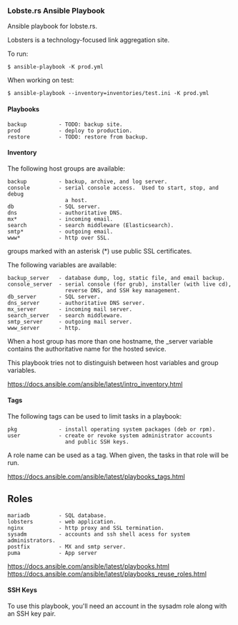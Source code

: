 ### Lobste.rs Ansible Playbook

Ansible playbook for lobste.rs.

Lobsters is a technology-focused link aggregation site.

To run:

    $ ansible-playbook -K prod.yml

When working on test:

    $ ansible-playbook --inventory=inventories/test.ini -K prod.yml


#### Playbooks

    backup          - TODO: backup site.
    prod            - deploy to production.
    restore         - TODO: restore from backup.


#### Inventory

The following host groups are available:

    backup          - backup, archive, and log server.
    console         - serial console access.  Used to start, stop, and debug
                      a host.
    db              - SQL server.
    dns             - authoritative DNS.
    mx*             - incoming email.
    search          - search middleware (Elasticsearch).
    smtp*           - outgoing email.
    www*            - http over SSL.

  groups marked with an asterisk (*) use public SSL certificates.


The following variables are available:

    backup_server   - database dump, log, static file, and email backup.
    console_server  - serial console (for grub), installer (with live cd),
                      reverse DNS, and SSH key management.
    db_server       - SQL server.
    dns_server      - authoritative DNS server.
    mx_server       - incoming mail server.
    search_server   - search middleware.
    smtp_server     - outgoing mail server.
    www_server      - http.

When a host group has more than one hostname, the _server variable
contains the authoritative name for the hosted sevice.

This playbook tries not to distinguish between host variables and
group variables.

https://docs.ansible.com/ansible/latest/intro_inventory.html


#### Tags

The following tags can be used to limit tasks in a playbook:

    pkg             - install operating system packages (deb or rpm).
    user            - create or revoke system administrator accounts
                      and public SSH keys.

A role name can be used as a tag.  When given, the tasks in that role
will be run.

https://docs.ansible.com/ansible/latest/playbooks_tags.html


Roles
-----

    mariadb         - SQL database.
    lobsters        - web application.
    nginx           - http proxy and SSL termination.
    sysadm          - accounts and ssh shell acess for system administrators.
    postfix         - MX and smtp server.
    puma            - App server

https://docs.ansible.com/ansible/latest/playbooks.html
https://docs.ansible.com/ansible/latest/playbooks_reuse_roles.html


#### SSH Keys

To use this playbook, you'll need an account in the sysadm role
along with an SSH key pair.

